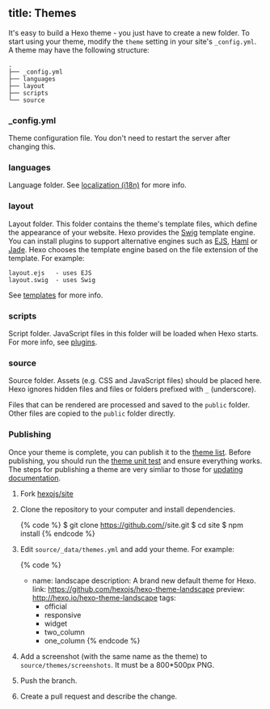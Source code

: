 title: Themes
---
It's easy to build a Hexo theme - you just have to create a new folder. To start using your theme, modify the `theme` setting in your site's `_config.yml`. A theme may have the following structure:

``` plain
.
├── _config.yml
├── languages
├── layout
├── scripts
└── source
```

### _config.yml

Theme configuration file. You don't need to restart the server after changing this.

### languages

Language folder. See [localization (i18n)](localization.html) for more info.

### layout

Layout folder. This folder contains the theme's template files, which define the appearance of your website. Hexo provides the [Swig] template engine. You can install plugins to support alternative engines such as [EJS], [Haml] or [Jade]. Hexo chooses the template engine based on the file extension of the template. For example:

``` plain
layout.ejs   - uses EJS
layout.swig  - uses Swig
```

See [templates](templates.html) for more info.

### scripts

Script folder. JavaScript files in this folder will be loaded when Hexo starts. For more info, see [plugins](plugins.html).

### source

Source folder. Assets (e.g. CSS and JavaScript files) should be placed here. Hexo ignores hidden files and files or folders prefixed with `_` (underscore).

Files that can be rendered are processed and saved to the `public` folder. Other files are copied to the `public` folder directly.

### Publishing

Once your theme is complete, you can publish it to the [theme list](/themes). Before publishing, you should run the [theme unit test](https://github.com/hexojs/hexo-theme-unit-test) and ensure everything works. The steps for publishing a theme are very simliar to those for [updating documentation](contributing.html#Updating_Documentation).

1. Fork [hexojs/site]
2. Clone the repository to your computer and install dependencies.

    {% code %}
    $ git clone https://github.com/<username>/site.git
    $ cd site
    $ npm install
    {% endcode %}

3. Edit `source/_data/themes.yml` and add your theme. For example:

    {% code %}
    - name: landscape
      description: A brand new default theme for Hexo.
      link: https://github.com/hexojs/hexo-theme-landscape
      preview: http://hexo.io/hexo-theme-landscape
      tags:
        - official
        - responsive
        - widget
        - two_column
        - one_column
    {% endcode %}

4. Add a screenshot (with the same name as the theme) to `source/themes/screenshots`. It must be a 800*500px PNG.
5. Push the branch.
6. Create a pull request and describe the change.

[EJS]: https://github.com/hexojs/hexo-renderer-ejs
[Swig]: http://paularmstrong.github.com/swig/
[Haml]: https://github.com/hexojs/hexo-renderer-haml
[Jade]: https://github.com/hexojs/hexo-renderer-jade
[hexojs/site]: https://github.com/hexojs/site
